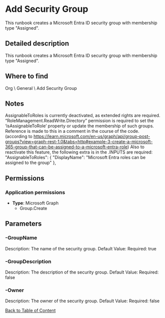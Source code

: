 # Add Security Group

This runbook creates a Microsoft Entra ID security group with membership type "Assigned".

## Detailed description
This runbook creates a Microsoft Entra ID security group with membership type "Assigned".

## Where to find
Org \ General \ Add Security Group

## Notes
AssignableToRoles is currently deactivated, as extended rights are required.
“RoleManagement.ReadWrite.Directory” permission is required to set the ‘isAssignableToRole’ property or update the membership of such groups.
Reference is made to this in a comment in the course of the code.
(according to https://learn.microsoft.com/en-us/graph/api/group-post-groups?view=graph-rest-1.0&tabs=http#example-3-create-a-microsoft-365-group-that-can-be-assigned-to-a-microsoft-entra-role)
Also to reactivate this feature, the following extra is in the .INPUTS are required:
"AssignableToRoles": {
    "DisplayName":  "Microsoft Entra roles can be assigned to the group"
},

## Permissions
### Application permissions
- **Type**: Microsoft Graph
  - Group.Create


## Parameters
### -GroupName
Description: The name of the security group.
Default Value: 
Required: true

### -GroupDescription
Description: The description of the security group.
Default Value: 
Required: false

### -Owner
Description: The owner of the security group.
Default Value: 
Required: false


[Back to Table of Content](../../../README.md)


